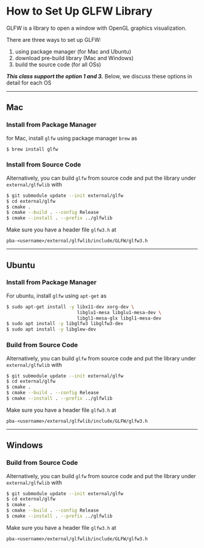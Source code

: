 # How to Set Up GLFW Library

GLFW is a library to open a window with OpenGL graphics visualization. 

There are three ways to set up GLFW:  
1. using package manager (for Mac and Ubuntu)
2. download pre-build library (Mac and Windows)
3. build the source code (for all OSs)

***This class support the option 1 and 3.*** Below, we discuss these options in detail for each OS

----

## Mac 

### Install from Package Manager

for Mac, install `glfw` using package manager `brew` as

```bash
$ brew install glfw
```

### Install from Source Code

Alternatively, you can build `glfw` from source code and put the library under `external/glfwlib` with

```bash
$ git submodule update --init external/glfw
$ cd external/glfw
$ cmake .
$ cmake --build . --config Release
$ cmake --install . --prefix ../glfwlib
```

Make sure you have a header file `glfw3.h` at

```
pba-<username>/external/glfwlib/include/GLFW/glfw3.h
```

----
## Ubuntu

### Install from Package Manager

For ubuntu, install `glfw` using `apt-get` as

```bash
$ sudo apt-get install -y libx11-dev xorg-dev \
                          libglu1-mesa libglu1-mesa-dev \
                          libgl1-mesa-glx libgl1-mesa-dev
$ sudo apt install -y libglfw3 libglfw3-dev
$ sudo apt install -y libglew-dev
```

### Build from Source Code

Alternatively, you can build `glfw` from source code and put the library under `external/glfwlib` with

```bash
$ git submodule update --init external/glfw
$ cd external/glfw
$ cmake .
$ cmake --build . --config Release
$ cmake --install . --prefix ../glfwlib
```

Make sure you have a header file `glfw3.h` at

```
pba-<username>/external/glfwlib/include/GLFW/glfw3.h
```

----

## Windows

### Build from Source Code

Alternatively, you can build `glfw` from source code and put the library under `external/glfwlib` with

```bash
$ git submodule update --init external/glfw
$ cd external/glfw
$ cmake .
$ cmake --build . --config Release
$ cmake --install . --prefix ../glfwlib
```

Make sure you have a header file `glfw3.h` at

```
pba-<username>/external/glfwlib/include/GLFW/glfw3.h
```